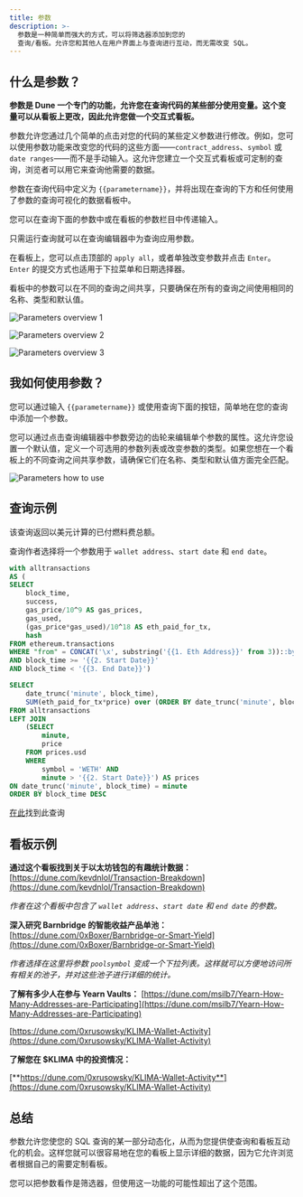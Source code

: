 ```yaml
---
title: 参数
description: >-
  参数是一种简单而强大的方式，可以将筛选器添加到您的
  查询/看板。允许您和其他人在用户界面上与查询进行互动，而无需改变 SQL。
---
```


## 什么是参数？

**参数是 Dune 一个专门的功能，允许您在查询代码的某些部分使用变量。这个变量可以从看板上更改，因此允许您做一个交互式看板。**

参数允许您通过几个简单的点击对您的代码的某些定义参数进行修改。例如，您可以使用参数功能来改变您的代码的这些方面——`contract_address`、`symbol` 或 `date ranges`——而不是手动输入。这允许您建立一个交互式看板或可定制的查询，浏览者可以用它来查询他需要的数据。

参数在查询代码中定义为 `{{parametername}}`，并将出现在查询的下方和任何使用了参数的查询可视化的数据看板中。

您可以在查询下面的参数中或在看板的参数栏目中传递输入。

只需运行查询就可以在查询编辑器中为查询应用参数。

在看板上，您可以点击顶部的 `apply all`，或者单独改变参数并点击 `Enter`。`Enter` 的提交方式也适用于下拉菜单和日期选择器。

看板中的参数可以在不同的查询之间共享，只要确保在所有的查询之间使用相同的名称、类型和默认值。

![Parameters overview 1](images/parameters-overview-1.png)

![Parameters overview 2](images/parameters-overview-2.png)

![Parameters overview 3](images/parameters-overview-3.png)

## 我如何使用参数？

您可以通过输入 `{{parametername}}` 或使用查询下面的按钮，简单地在您的查询中添加一个参数。

您可以通过点击查询编辑器中参数旁边的齿轮来编辑单个参数的属性。这允许您设置一个默认值，定义一个可选用的参数列表或改变参数的类型。如果您想在一个看板上的不同查询之间共享参数，请确保它们在名称、类型和默认值方面完全匹配。

![Parameters how to use](images/parameters-how-to-use.gif)

## 查询示例

该查询返回以美元计算的已付燃料费总额。

查询作者选择将一个参数用于 `wallet address`、`start date` 和 `end date`。

```sql
with alltransactions
AS (
SELECT 
    block_time, 
    success, 
    gas_price/10^9 AS gas_prices, 
    gas_used,
    (gas_price*gas_used)/10^18 AS eth_paid_for_tx,
    hash
FROM ethereum.transactions
WHERE "from" = CONCAT('\x', substring('{{1. Eth Address}}' from 3))::bytea
AND block_time >= '{{2. Start Date}}'
AND block_time < '{{3. End Date}}')

SELECT
    date_trunc('minute', block_time),
    SUM(eth_paid_for_tx*price) over (ORDER BY date_trunc('minute', block_time)) AS "Total Gas Fees Paid in USD"
FROM alltransactions
LEFT JOIN 
    (SELECT
        minute,
        price
    FROM prices.usd
    WHERE 
        symbol = 'WETH' AND
        minute > '{{2. Start Date}}') AS prices
ON date_trunc('minute', block_time) = minute
ORDER BY block_time DESC
```

[在此](https://dune.com/queries/64430/128463)找到此查询

## 看板示例

**通过这个看板找到关于以太坊钱包的有趣统计数据：**
[https://dune.com/kevdnlol/Transaction-Breakdown](https://dune.com/kevdnlol/Transaction-Breakdown)

_作者在这个看板中包含了 `wallet address`、`start date` 和 `end date` 的参数。_

**深入研究 Barnbridge 的智能收益产品单池：**
[https://dune.com/0xBoxer/Barnbridge-or-Smart-Yield](https://dune.com/0xBoxer/Barnbridge-or-Smart-Yield)

_作者选择在这里将参数 `poolsymbol` 变成一个下拉列表。这样就可以方便地访问所有相关的池子，并对这些池子进行详细的统计。_

**了解有多少人在参与 Yearn Vaults：**
[https://dune.com/msilb7/Yearn-How-Many-Addresses-are-Participating](https://dune.com/msilb7/Yearn-How-Many-Addresses-are-Participating)

[https://dune.com/0xrusowsky/KLIMA-Wallet-Activity](https://dune.com/0xrusowsky/KLIMA-Wallet-Activity)

**了解您在 $KLIMA 中的投资情况：**

[**https://dune.com/0xrusowsky/KLIMA-Wallet-Activity**](https://dune.com/0xrusowsky/KLIMA-Wallet-Activity)

## 总结

参数允许您使您的 SQL 查询的某一部分动态化，从而为您提供使查询和看板互动化的机会。这样您就可以很容易地在您的看板上显示详细的数据，因为它允许浏览者根据自己的需要定制看板。

您可以把参数看作是筛选器，但使用这一功能的可能性超出了这个范围。